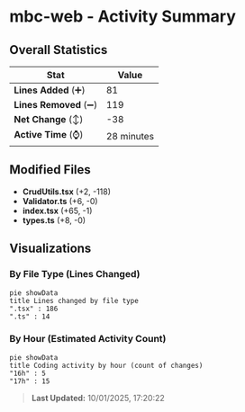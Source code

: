 # mbc-web - Activity Summary 

## Overall Statistics

| Stat                   | Value                                                             |
| ---------------------- | ----------------------------------------------------------------- |
| **Lines Added** (➕)   | 81                                          |
| **Lines Removed** (➖) | 119                                        |
| **Net Change** (↕)    | -38                |
| **Active Time** (⌚)   | 28 minutes |


## Modified Files
- **CrudUtils.tsx** (+2, -118)
- **Validator.ts** (+6, -0)
- **index.tsx** (+65, -1)
- **types.ts** (+8, -0)

## Visualizations

### By File Type (Lines Changed)

```mermaid
pie showData
title Lines changed by file type
".tsx" : 186
".ts" : 14
```

### By Hour (Estimated Activity Count)

```mermaid
pie showData
title Coding activity by hour (count of changes)
"16h" : 5
"17h" : 15
```


> **Last Updated:** 10/01/2025, 17:20:22